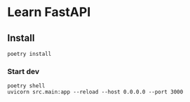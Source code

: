 # Learn FastAPI

## Install

```shell
poetry install
```

### Start dev

```shell
poetry shell
uvicorn src.main:app --reload --host 0.0.0.0 --port 3000
```
